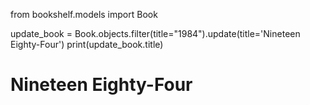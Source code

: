 from bookshelf.models import Book

update_book = Book.objects.filter(title="1984").update(title='Nineteen Eighty-Four')
print(update_book.title)

# Nineteen Eighty-Four